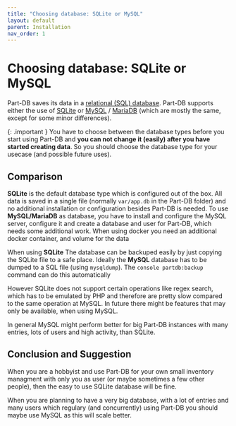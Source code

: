 ```yaml
---
title: "Choosing database: SQLite or MySQL"
layout: default
parent: Installation
nav_order: 1
---
```


# Choosing database: SQLite or MySQL

Part-DB saves its data in a [relational (SQL) database](https://en.wikipedia.org/wiki/Relational_database). Part-DB supports either the use of [SQLite](https://www.sqlite.org/index.html) or [MySQL](https://www.mysql.com/) / [MariaDB](https://mariadb.org/) (which are mostly the same, except for some minor differences).

{: .important }
You have to choose between the database types before you start using Part-DB and **you can not change it (easily) after you have started creating data**. So you should choose the database type for your usecase (and possible future uses).

## Comparison

**SQLite** is the default database type which is configured out of the box. All data is saved in a single file (normally `var/app.db` in the Part-DB folder) and no additional installation or configuration besides Part-DB is needed.
To use **MySQL/MariaDB** as database, you have to install and configure the MySQL server, configure it and create a database and user for Part-DB, which needs some additional work. When using docker you need an additional docker container, and volume for the data

When using **SQLite** The database can be backuped easily by just copying the SQLite file to a safe place. Ideally the **MySQL** database has to be dumped to a SQL file (using `mysqldump`). The `console partdb:backup` command can do this automatically
 
However SQLite does not support certain operations like regex search, which has to be emulated by PHP and therefore are pretty slow compared to the same operation at MySQL. In future there might be features that may only be available, when using MySQL. 

In general MySQL might perform better for big Part-DB instances with many entries, lots of users and high activity, than SQLite.

## Conclusion and Suggestion

When you are a hobbyist and use Part-DB for your own small inventory managment with only you as user (or maybe sometimes a few other people), then the easy to use SQLite database will be fine.

When you are planning to have a very big database, with a lot of entries and many users which regulary (and concurrently) using Part-DB you should maybe use MySQL as this will scale better.